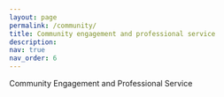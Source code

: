 ```yaml
---
layout: page
permalink: /community/
title: Community engagement and professional service
description: 
nav: true
nav_order: 6
---
```


Community Engagement and Professional Service
